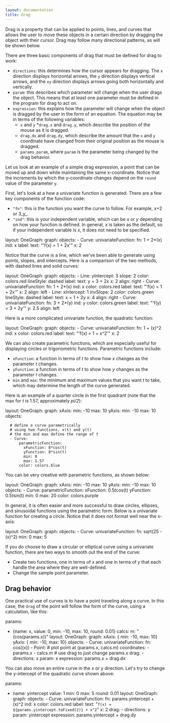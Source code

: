 ```yaml
---
layout: documentation
title: Drag
---
```


Drag is a property that can be applied to points, lines, and curves that allows the user to move these objects in a certain direction by dragging the object with their cursor. Drag may follow many directional patterns, as will be shown below. 

There are three basic components of drag that must be defined for drag to work: 
* `directions`: this determines how the cursor appears for dragging. The `x` direction displays horizontal arrows, the `y` direction displays vertical arrows, and the `xy` direction displays arrows going both horizontally and vertically. 
* `param`: this describes which parameter will change when the user drags the object. This means that at least one parameter must be defined in the program for drag to act on. 
* `expression`: this explains how the parameter will change when the object is dragged by the user in the form of an equation. The equation may be in terms of the following variables: 
    * `x` and `y`
    *`drag.x` and `drag.y`, which describe the position of the mouse as it is dragged. 
    * `drag.dx` and `drag.dy`, which describe the amount that the `x` and `y` coordinate have changed from their original position as the mouse is dragged. 
    * `params.param`, where `param` is the parameter being changed by the drag behavior. 

Let us look at an example of a simple drag expression, a point that can be moved up and down while maintaining the same x-coordinate. Notice that the increments by which the y-coordinate changes depend on the `round` value of the parameter `y`. 

First, let's look at a how a univariate function is generated. There are a few key components of the function code: 
* `"fn"`: this is the function you want the curve to follow. For example, _x_+2 or 3_y_.
* `"ind"`: this is your independent variable, which can be _x_ or _y_ depending on how your function is defined. In general, _x_ is taken as the default, so if your independent variable is _x_, it does not need to be specified.  

<div width="500" height="425" class="codePreview">
	
layout:
  OneGraph:
    graph:
      objects:
      - Curve:
          univariateFunction:
            fn: 1 + 2*(x)
            ind: x
          label:
            text: "'f(x) = 1 + 2x'"
            x: 2

</div>

Notice that the curve is a line, which we've been able to generate using points, slopes, and intercepts. Here is a comparison of the two methods, with dashed lines and solid curves: 

<div width="500" height="425" class="codePreview">
	
layout:
  OneGraph:
    graph:
      objects:
      - Line:
          yIntercept: 3
          slope: 2
          color: colors.red
          lineStyle: dashed
          label:
            text: y = 3 + 2x
            x: 2
            align: right
      - Curve:
          univariateFunction:
            fn: 1 + 2*(x)
            ind: x
          color: colors.red
          label:
            text: "'f(x) = 1 + 2x'"
            x: 2
            align: left
      - Line:
          xIntercept: 1
          invSlope: 2
          color: colors.green
          lineStyle: dashed
          label:
            text: x = 1 + 2y
            x: 4
            align: right
      - Curve:
          univariateFunction:
            fn: 3 + 2*(y)
            ind: y
          color: colors.green
          label:
            text: "'f(y) = 3 + 2y'"
            y: 2.5
            align: left

</div>

Here is a more complicated univariate function, the quadratic function: 

<div width="500" height="425" class="codePreview">
	
layout:
  OneGraph:
    graph:
      objects:
      - Curve:
          univariateFunction:
            fn: 1 + (x)^2
            ind: x
          color: colors.red
          label:
            text: "'f(x) = 1 + x^2'"
            x: 2

</div>

We can also create parametric functions, which are especially useful for displaying circles or trigonometric functions. Parametric functions include:
* `xFunction`: a function in terms of _t_ to show how _x_ changes as the parameter _t_ changes. 
* `yFunction`: a function in terms of _t_ to show how _y_ changes as the parameter _t_ changes.
* `min` and `max`: the minimum and maximum values that you want _t_ to take, which may determine the length of the curve generated.

Here is an example of a quarter circle in the first quadrant (note that the max for _t_ is 1.57, approximately _pi/2_):

<div width="500" height="425" class="codePreview">
	
layout:
  OneGraph:
    graph:
      xAxis:
        min: -10
        max: 10
      yAxis:
        min: -10
        max: 10
      objects:

      # define a curve parametrically
      # using two functions, x(t) and y(t)
      # the min and max define the range of t
      - Curve:
          parametricFunction:
            xFunction: 8*cos(t)
            yFunction: 8*sin(t)
            min: 0
            max: 1.57
          color: colors.blue


</div>

You can be very creative with parametric functions, as shown below: 

<div width="500" height="425" class="codePreview">
	
layout:
  OneGraph:
    graph:
      xAxis:
        min: -10
        max: 10
      yAxis:
        min: -10
        max: 10
      objects:
      - Curve:
          parametricFunction:
            xFunction: 0.5*t*cos(t)
            yFunction: 0.5*t*sin(t)
            min: 0
            max: 20
          color: colors.purple

</div>

In general, it is often easier and more successful to draw circles, ellipses, and sinusoidal functions using the parametric form. Below is a univariate function for creating a circle. Notice that it does not format well near the x-axis:

<div width="500" height="425" class="codePreview">
	
layout:
  OneGraph:
    graph:
      objects:
      - Curve:
          univariateFunction:
            fn: sqrt(25 - (x)^2)
            min: 0
            max: 5

</div>

If you do choose to draw a circular or elliptical curve using a univariate function, there are two ways to smooth out the end of the curve: 
* Create two functions, one in terms of _x_ and one in terms of _y_ that each handle the area where they are well-defined. 
* Change the sample point parameter. 

## Drag behavior

One practical use of curves is to have a point traveling along a curve. In this case, the `drag` of the point will follow the form of the curve, using a calculation, like this: 

<div width="500" height="425" class="codePreview">
	
params:
- {name: x, value: 0, min: -10, max: 10, round: 0.01}
calcs:
  m: "(cos(params.x))"
layout:
  OneGraph:
    graph:
      xAxis: { min: -10, max: 10}
      yAxis: { min: -10, max: 10}
      objects:
      - Curve:
          univariateFunction:
            fn: cos((x))
      - Point:
          # plot point at (params.x, calcs.m)
          coordinates:
          - params.x
          - calcs.m
          # use drag to just change params.x
          drag:
          - directions: x
            param: x
            expression: params.x + drag.dx

</div>

You can also move an entire curve in the x or y direction. Let's try to change the y-intercept of the quadratic curve shown above: 

<div width="500" height="425" class="codePreview">

params:
- name: yintercept
  value: 1
  min: 0
  max: 5
  round: 0.01
layout:
  OneGraph:
    graph:
      objects:
      - Curve:
          univariateFunction:
            fn: params.yintercept + (x)^2
            ind: x
          color: colors.red
          label:
            text: "`f(x) = ${params.yintercept.toFixed(2)} + x^2`"
            x: 2
          drag:
          - directions: y
            param: yintercept
            expression: params.yintercept + drag.dy

</div>

